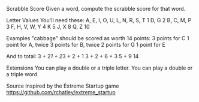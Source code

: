 Scrabble Score
Given a word, compute the scrabble score for that word.

Letter Values
You'll need these:
  A, E, I, O, U, L, N, R, S, T      1
  D, G                              2
  B, C, M, P                        3
  F, H, V, W, Y                     4
  K                                 5
  J, X                              8
  Q, Z                              10
  
Examples
"cabbage" should be scored as worth 14 points:
    3 points for C
    1 point for A, twice
    3 points for B, twice
    2 points for G
    1 point for E

And to total:
    3 + 2*1 + 2*3 + 2 + 1
    3 + 2 + 6 + 3
    5 + 9
    14
    
Extensions
  You can play a double or a triple letter.
  You can play a double or a triple word.
  
Source
Inspired by the Extreme Startup game https://github.com/rchatley/extreme_startup
